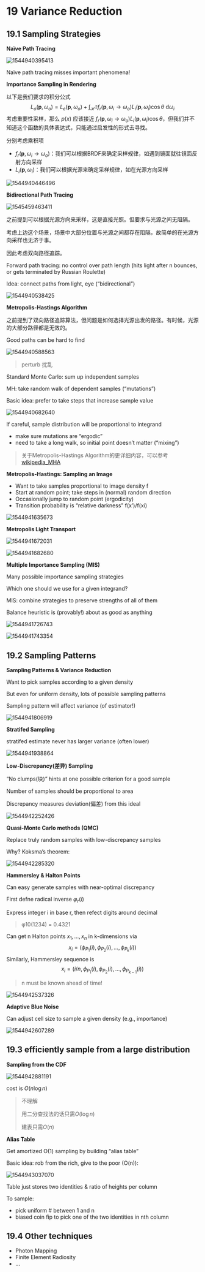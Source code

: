 # 19 Variance Reduction 

## 19.1 Sampling Strategies 

**Naïve Path Tracing**

![1544940395413](assets/1544940395413.jpg)

Naïve path tracing misses important phenomena! 

**Importance Sampling in Rendering** 

以下是我们要求的积分公式
$$
L_o(\mathbf{p},\omega_o)=L_e(\mathbf{p},\omega_o) + \int_{\mathcal{H}^2}f_r(\mathbf{p},\omega_i\to\omega_o)L_i(\mathbf{p},\omega_i)\cos\theta \ \text{d}\omega_i
$$
考虑重要性采样，那么 $p(x)$ 应该接近 $f_r(\mathbf{p},\omega_i\to\omega_o)L_i(\mathbf{p},\omega_i)\cos\theta$，但我们并不知道这个函数的具体表达式，只能通过启发性的形式去寻找。

分别考虑乘积项

- $f_r(\mathbf{p},\omega_i\to\omega_o)$：我们可以根据BRDF来确定采样规律，如遇到镜面就往镜面反射方向采样
- $L_i(\mathbf{p},\omega_i)$：我们可以根据光源来确定采样规律，如在光源方向采样

![1544940446496](assets/1544940446496.jpg)

**Bidirectional Path Tracing** 

![1545459463411](assets/1545459463411.jpg)

之前提到可以根据光源方向来采样，这是直接光照。但要求与光源之间无阻隔。

考虑上边这个场景，场景中大部分位置与光源之间都存在阻隔，故简单的在光源方向采样也无济于事。

因此考虑双向路径追踪。

Forward path tracing: no control over path length (hits light after n bounces, or gets terminated by Russian Roulette) 

Idea: connect paths from light, eye (“bidirectional”) 

![1544940538425](assets/1544940538425.jpg)

**Metropolis-Hastings Algorithm**

之前提到了双向路径追踪算法，但问题是如何选择光源出发的路径。有时候，光源的大部分路径都是无效的。

Good paths can be hard to find

![1544940588563](assets/1544940588563.jpg)

> perturb 扰乱

 Standard Monte Carlo: sum up independent samples 

MH: take random walk of dependent samples (“mutations”) 

Basic idea: prefer to take steps that increase sample value 

![1544940682640](assets/1544940682640.jpg)

If careful, sample distribution will be proportional to integrand 

- make sure mutations are “ergodic”  
- need to take a long walk, so initial point doesn’t matter (“mixing”) 

> 关于Metropolis-Hastings Algorithm的更详细内容，可以参考 [wikipedia_MHA](https://en.wikipedia.org/wiki/Metropolis%E2%80%93Hastings_algorithm) 

**Metropolis-Hastings: Sampling an Image**

- Want to take samples proportional to image density f
- Start at random point; take steps in (normal) random direction
- Occasionally jump to random point (ergodicity)
- Transition probability is “relative darkness” f(x’)/f(xi) 

![1544941635673](assets/1544941635673.jpg)

**Metropolis Light Transport** 

![1544941672031](assets/1544941672031.jpg)

![1544941682680](assets/1544941682680.jpg)

**Multiple Importance Sampling (MIS)**

Many possible importance sampling strategies 

Which one should we use for a given integrand? 

MIS: combine strategies to preserve strengths of all of them 

Balance heuristic is (provably!) about as good as anything

![1544941726743](assets/1544941726743.jpg)

![1544941743354](assets/1544941743354.jpg)

## 19.2 Sampling Patterns

**Sampling Patterns & Variance Reduction**

Want to pick samples according to a given density

But even for uniform density, lots of possible sampling patterns

Sampling pattern will affect variance (of estimator!) 

![1544941806919](assets/1544941806919.jpg)

**Stratifed Sampling**

stratifed estimate never has larger variance (often lower) 

![1544941938864](assets/1544941938864.jpg)

**Low-Discrepancy(差异) Sampling**

“No clumps(块)” hints at one possible criterion for a good sample 

Number of samples should be proportional to area

Discrepancy measures deviation(偏差) from this ideal 

![1544942252426](assets/1544942252426.jpg)

**Quasi-Monte Carlo methods (QMC)**

Replace truly random samples with low-discrepancy samples 

Why? Koksma’s theorem: 

![1544942285320](assets/1544942285320.jpg)

**Hammersley & Halton Points**

Can easy generate samples with near-optimal discrepancy 

First defne radical inverse  $\varphi_r(i)$ 

Express integer i in base r, then refect digits around decimal 

> φ10(1234) = 0.4321 

Can get n Halton points $x_1, …, x_n$ in k-dimensions via 
$$
x_i=(\phi_{P_1}(i),\phi_{P_2}(i),...,\phi_{P_k}(i))
$$
Similarly, Hammersley sequence is 
$$
x_i=(i/n,\phi_{P_1}(i),\phi_{P_2}(i),...,\phi_{P_{k-1}}(i))
$$

> n must be known ahead of time! 

![1544942537326](assets/1544942537326.jpg)

**Adaptive Blue Noise**

Can adjust cell size to sample a given density (e.g., importance) 

![1544942607289](assets/1544942607289.jpg)

## 19.3 efficiently sample from a large distribution 

**Sampling from the CDF** 

![1544942881191](assets/1544942881191.jpg)

cost is $O(n\log n)$

> 不理解
>
> 用二分查找法的话只需$O(\log n)$
>
> 建表只需$O(n)$

**Alias Table**

Get amortized O(1) sampling by building “alias table” 

Basic idea: rob from the rich, give to the poor (O(n)): 

![1544943037070](assets/1544943037070.jpg)

Table just stores two identities & ratio of heights per column 

To sample: 

- pick uniform # between 1 and n
- biased coin fip to pick one of the two identities in nth column 

## 19.4 Other techniques

- Photon Mapping 
- Finite Element Radiosity 
- ...